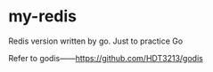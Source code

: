 # my-redis

Redis version written by go. Just to practice Go

Refer to godis——https://github.com/HDT3213/godis
